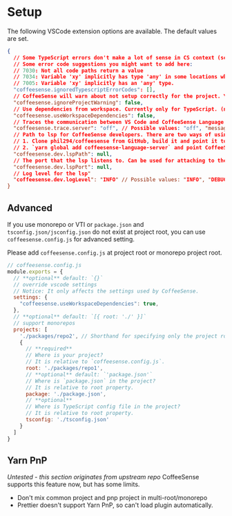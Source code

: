 # Setup

The following VSCode extension options are available. The default values are set.

```json
{
  // Some TypeScript errors don't make a lot of sense in CS context (see main README), you can ignore them here by supplying their IDs.
  // Some error code suggestions you might want to add here:
  // 7030: Not all code paths return a value
  // 7034: Variable 'xy' implicitly has type 'any' in some locations where its type cannot be determined.
  // 7005: Variable 'xy' implicitly has an 'any' type.
  "coffeesense.ignoredTypescriptErrorCodes": [],
  // CoffeeSense will warn about not setup correctly for the project. You can disable it.
  "coffeesense.ignoreProjectWarning": false,
  // Use dependencies from workspace. Currently only for TypeScript. (not sure if this works)
  "coffeesense.useWorkspaceDependencies": false,
  // Traces the communication between VS Code and CoffeeSense Language Server.
  "coffeesense.trace.server": "off", // Possible values: "off", "messages", "verbose"
  // Path to lsp for CoffeeSense developers. There are two ways of using it.   
  // 1. Clone phil294/coffeesense from GitHub, build it and point it to the ABSOLUTE path of `/server`.
  // 2. `yarn global add coffeesense-language-server` and point CoffeeSense to the installed location (`yarn global dir` + node_modules/coffeesense-language-server)
  "coffeesense.dev.lspPath": null,
  // The port that the lsp listens to. Can be used for attaching to the LSP Node process for debugging / profiling.
  "coffeesense.dev.lspPort": null,
  // Log level for the lsp"
  "coffeesense.dev.logLevel": "INFO" // Possible values: "INFO", "DEBUG"
}
```

## Advanced
If you use monorepo or VTI or `package.json` and `tsconfig.json/jsconfig.json` do not exist at project root, you can use `coffeesense.config.js` for advanced setting.

Please add `coffeesense.config.js` at project root or monorepo project root.
```javascript
// coffeesense.config.js
module.exports = {
  // **optional** default: `{}`
  // override vscode settings
  // Notice: It only affects the settings used by CoffeeSense.
  settings: {
    "coffeesense.useWorkspaceDependencies": true,
  },
  // **optional** default: `[{ root: './' }]`
  // support monorepos
  projects: [
    './packages/repo2', // Shorthand for specifying only the project root location
    {
      // **required**
      // Where is your project?
      // It is relative to `coffeesense.config.js`.
      root: './packages/repo1',
      // **optional** default: `'package.json'`
      // Where is `package.json` in the project?
      // It is relative to root property.
      package: './package.json',
      // **optional**
      // Where is TypeScript config file in the project?
      // It is relative to root property.
      tsconfig: './tsconfig.json'
    }
  ]
}
```

## Yarn PnP
*Untested - this section originates from upstream repo*
CoffeeSense supports this feature now, but has some limits.

- Don't mix common project and pnp project in multi-root/monorepo
- Prettier doesn't support Yarn PnP, so can't load plugin automatically.
